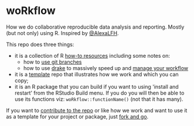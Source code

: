 # woRkflow

How we do collaborative reproducible data analysis and reporting. Mostly (but not only) using R. Inspired by [@AlexaLFH](https://twitter.com/AlexaLFH/status/1261633918782013440).

This repo does three things:

 * it is a collection of R [how-to resources](resources.md) including some notes on:
   * how to [use git branches](gitBranches.md) 
   * how to use [drake](https://docs.ropensci.org/drake/) to massively speed up and [manage your workflow](https://milesmcbain.xyz/the-drake-post/)
 * it is a [template](template.md) repo that illustrates how we work and which you can copy;
 * it is an R package that you can build if you want to using 'install and restart' from the RStudio Build menu. If you do you will then be able to use its functions viz: `woRkflow::functionName()` (not that it has many).

If you want to [contribute to the repo](CONTRIBUTING.md) or like how we work and want to use it as a template for your project or package, just [fork and go](https://happygitwithr.com/fork-and-clone.html).
